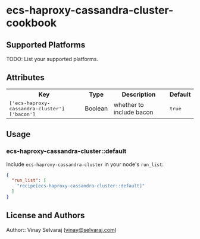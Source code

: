# ecs-haproxy-cassandra-cluster-cookbook


## Supported Platforms

TODO: List your supported platforms.

## Attributes

<table>
  <tr>
    <th>Key</th>
    <th>Type</th>
    <th>Description</th>
    <th>Default</th>
  </tr>
  <tr>
    <td><tt>['ecs-haproxy-cassandra-cluster']['bacon']</tt></td>
    <td>Boolean</td>
    <td>whether to include bacon</td>
    <td><tt>true</tt></td>
  </tr>
</table>

## Usage

### ecs-haproxy-cassandra-cluster::default

Include `ecs-haproxy-cassandra-cluster` in your node's `run_list`:

```json
{
  "run_list": [
    "recipe[ecs-haproxy-cassandra-cluster::default]"
  ]
}
```

## License and Authors

Author:: Vinay Selvaraj (vinay@selvaraj.com)
